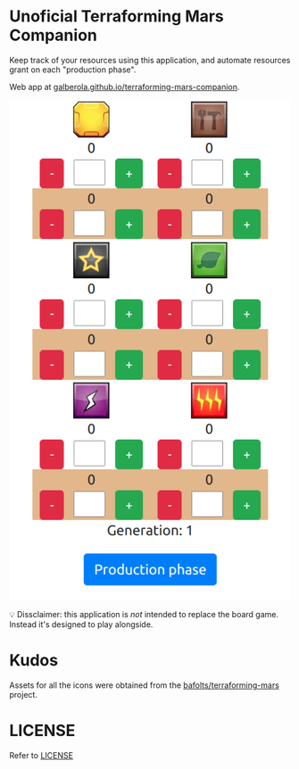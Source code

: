 # Unoficial Terraforming Mars Companion

Keep track of your resources using this application, and automate resources grant on each "production phase".

Web app at [galberola.github.io/terraforming-mars-companion](https://galberola.github.io/terraforming-mars-companion/).

![](./tm-companion.png)

💡 Dissclaimer: this application is *not* intended to replace the board game. Instead it's designed to play alongside.

# Kudos

Assets for all the icons were obtained from the [bafolts/terraforming-mars](https://github.com/bafolts/terraforming-mars) project.

# LICENSE

Refer to [LICENSE](./LICENSE)
